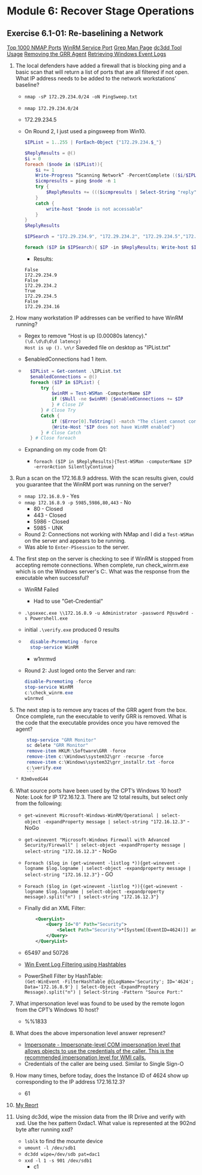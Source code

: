 # Module 6: Recover Stage Operations  

## Exercise 6.1-01: Re-baselining a Network  

[Top 1000 NMAP Ports](https://nullsec.us/top-1-000-tcp-and-udp-ports-nmap-default/)
[WinRM Service Port](https://docs.microsoft.com/en-us/archive/blogs/christwe/what-port-does-powershell-remoting-use)
[Grep Man Page](http://linuxcommand.org/lc3_man_pages/grep1.html)
[dc3dd Tool Usage](http://manpages.ubuntu.com/manpages/bionic/man1/dc3dd.1.html)
[Removing the GRR Agent](https://grr-doc.readthedocs.io/en/v3.2.1/deploying-grr-clients/on-windows.html)
[Retrieving Windows Event Logs](https://docs.microsoft.com/en-us/powershell/module/microsoft.powershell.management/get-eventlog?view=powershell-5.1)

1. The local defenders have added a firewall that is blocking ping and a basic scan that will return a list of ports that are all filtered if not open. What IP address needs to be added to the network workstations’ baseline?
    * `nmap -sP 172.29.234.0/24 -oN PingSweep.txt`  
    * `nmap 172.29.234.0/24`  
    * 172.29.234.5  
    * On Round 2, I just used a pingsweep from Win10.

        ```PowerShell
        $IPList = 1..255 | ForEach-Object {"172.29.234.$_"}

        $ReplyResults = @()
        $i = 0
        foreach ($node in ($IPList)){
            $i += 1
            Write-Progress “Scanning Network” -PercentComplete (($i/$IPList.Count)*100)
            $icmpresults = ping $node -n 1 
            try {
                $ReplyResults += ((($icmpresults | Select-String "reply" | Where-Object {$_ -notlike "*unreachable*"}).ToString()).Split(" ")[2]).TrimEnd(":")
            }
            catch {
                write-host "$node is not accessable"
            }
        } 
        $ReplyResults

        $IPSearch = "172.29.234.9", "172.29.234.2", "172.29.234.5","172.29.234.16"

        foreach ($IP in $IPSearch){ $IP -in $ReplyResults; Write-host $IP}
        ```

        * Results:  

        ```Results
        False
        172.29.234.9
        False
        172.29.234.2
        True
        172.29.234.5
        False
        172.29.234.16
        ```

2. How many workstation IP addresses can be verified to have WinRM running?  
    * Regex to remove "Host is up (0.00080s latency)."  
        `(\d.\d\d\d\d latency)`  
        `Host is up ().`
        `\n\r`
        Saveded file on desktop as "IPList.txt"
    * $enabledConnections had 1 item.

    * ```PowerShell
        $IPList = Get-content .\IPList.txt
        $enabledConnections = @()
        foreach ($IP in $IPList) {
            try {
                $winRM = Test-WSMan -ComputerName $IP
                if ($Null -ne $winRM) {$enabledConnections += $IP   
                } # Close IF
            } # Close Try
            Catch {
                if ($Error[0].ToString() -match "The client cannot connect to the destination")
                {Write-Host "$IP does not have WinRM enabled"}
            } # Close Catch
        } # Close foreach
        ```  

    * Expnanding on my code from Q1:
        * `foreach ($IP in $ReplyResults){Test-WSMan -computerName $IP -errorAction SilentlyContinue}`

3. Run a scan on the 172.16.8.9 address. With the scan results given, could you guarantee that the WinRM port was running on the server?  
    * `nmap 172.16.8.9` - Yes
    * `nmap 172.16.8.9 -p 5985,5986,80,443` - No  
        * 80 - Closed  
        * 443 - Closed
        * 5986 - Closed
        * 5985 - UNK  
    * Round 2:  Connections not working with NMap and I did a `Test-WSMan` on the server and appears to be running.  
    * Was able to `Enter-PSsession` to the server.
4. The first step on the server is checking to see if WinRM is stopped from accepting remote connections. When complete, run check_winrm.exe which is on the Windows server's C:\. What was the response from the executable when successful?  
    * WinRM Failed
        * Had to use "Get-Credential"
    * `.\psexec.exe \\172.16.8.9 -u Administrator -password P@ssw0rd -s Powershell.exe`  
    * initial `.\verify.exe` produced 0 results

    * ```PowerShell
        disable-Psremoting -force
        stop-service WinRM
        ```

        * w1nrmvd
    * Round 2: Just loged onto the Server and ran:  

        ```PowerShell
        disable-Psremoting -force
        stop-service WinRM
        c:\check_winrm.exe
        w1nrmvd
        ```

5. The next step is to remove any traces of the GRR agent from the box. Once complete, run the executable to verify GRR is removed. What is the code that the executable provides once you have removed the agent?

    ```Powershell
        stop-service "GRR Monitor"  
        sc delete "GRR Monitor"  
        remove-item HKLM:\Software\GRR -force 
        remove-item c:\Windows\system32\grr -recurse -force  
        remove-item c:\Windows\system32\grr_installr.txt -force
        c:\verify.exe 
        ```
    * R3m0vedG44  

6. What source ports have been used by the CPT’s Windows 10 host?  
Note: Look for IP 172.16.12.3.  There are 12 total results, but select only from the following:  
    * `get-winevent Microsoft-Windows-WinRM/Operational | select-object -expandProperty message | select-string "172.16.12.3"`  - NoGo
    * `get-winevent "Microsoft-Windows Firewall with Advanced Security/Firewall" | select-object -expandProperty message | select-string "172.16.12.3"` - NoGo
    * `Foreach ($log in (get-winevent -listlog *)){get-winevent -logname $log.logname | select-object -expandproperty message | select-string "172.16.12.3"}` - GO  
    * `Foreach ($log in (get-winevent -listlog *)){(get-winevent -logname $log.logname | select-object -expandproperty message).split("n") | select-string "172.16.12.3"}`  

    * Finally did an XML Filter:

        ```XML
            <QueryList>
                <Query Id="0" Path="Security">
                    <Select Path="Security">*[System[(EventID=4624)]] and *[EventData[Data[@Name='IpAddress'] and (Data='172.16.12.3')]] and *[EventData[Data[@Name='IpPort'] and (Data=56842 or Data=65499 or Data=65497 or Data=50726)]]</Select>
                </Query>
            </QueryList>
        ```

    * 65497 and 50726
    * [Win Event Log Filtering using Hashtables](https://docs.microsoft.com/en-us/powershell/scripting/samples/creating-get-winevent-queries-with-filterhashtable?view=powershell-5.1)  
    * PowerShell Filter by HashTable:  
        `(Get-WinEvent -FilterHashTable @{LogName='Security'; ID='4624'; Data='172.16.8.9'} | Select-Object -ExpandProptery Message).split("n") | Select-String -Pattern "Source Port:"`
7. What impersonation level was found to be used by the remote logon from the CPT’s Windows 10 host?
    * %%1833

8. What does the above impersonation level answer represent?
    * [Impersonate - Impersonate-level COM impersonation level that allows objects to use the credentials of the caller. This is the recommended impersonation level for WMI calls.](https://www.ultimatewindowssecurity.com/securitylog/encyclopedia/event.aspx?eventID=4624)  
    * Credentials of the caller are being used.  Similar to Single Sign-O

9. How many times, before today, does the Instance ID of 4624 show up corresponding to the IP address 172.16.12.3?  
    * 61

10. [My Reort](./Documents/Mod6-1-01-10.txt)  

11. Using dc3dd, wipe the mission data from the IR Drive and verify with xxd. Use the hex pattern 0xdac1.  What value is represented at the 902nd byte after running xxd?  

    * `lsblk` to find the mounte device
    * `umount -l /dev/sdb1`  
    * `dc3dd wipe=/dev/sdb pat=dac1`
    * `xxd -l 1 -s 901 /dev/sdb1`
        * c1
